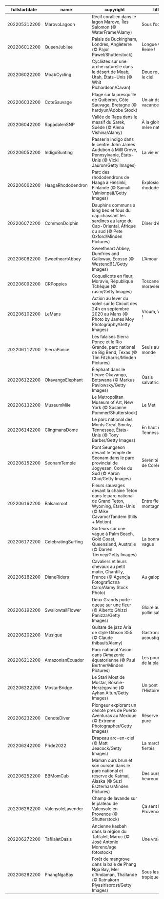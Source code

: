 |fullstartdate|name|copyright|title|image|
|--|--|--|--|--|
202205312200|MarovoLagoon|Récif corallien dans le lagon Marovo, Îles Salomon (© WaterFrame/Alamy)|Sous l’océan|![](/fr-FR/2022/06/202205312200MarovoLagoon.jpg)|
202206012200|QueenJubilee|Palais de Buckingham, Londres, Angleterre (© Pajor Pawel/Shutterstock)|Longue vie à la Reine !|![](/fr-FR/2022/06/202206012200QueenJubilee.jpg)|
202206022200|MoabCycling|Cyclistes sur une arche naturelle dans le désert de Moab, Utah, États-Unis (© Whit Richardson/Cavan)|Deux roues et le ciel|![](/fr-FR/2022/06/202206022200MoabCycling.jpg)|
202206032200|CoteSauvage|Plage sur la presqu’île de Quiberon, Côte Sauvage, Bretagne (© hardyun/Adobe Stock)|Un air de vacances|![](/fr-FR/2022/06/202206032200CoteSauvage.jpg)|
202206042200|RapadalenSNP|Vallée de Rapa dans le massif du Sarek, Suède (© Alena Vishina/Alamy)|À la gloire de mère nature|![](/fr-FR/2022/06/202206042200RapadalenSNP.jpg)|
202206052200|IndigoBunting|Passerin indigo dans le centre John James Audubon à Milll Grove, Pennsylvanie, États-Unis (© Vicki Jauron/Getty Images)|La vie en bleu|![](/fr-FR/2022/06/202206052200IndigoBunting.jpg)|
202206062200|HaagaRhododendron|Parc des rhododendrons de Haaga à Helsinki, Finlande (© Samuli Vainionpää/Getty Images)|Explosion de rhododendrons|![](/fr-FR/2022/06/202206062200HaagaRhododendron.jpg)|
202206072200|CommonDolphin|Dauphins communs à long bec et fous du cap chassant les sardines au large du Cap-Oriental, Afrique du sud (© Pete Oxford/Minden Pictures)|Dîner d’équipe|![](/fr-FR/2022/06/202206072200CommonDolphin.jpg)|
202206082200|SweetheartAbbey|Sweetheart Abbey, Dumfries and Galloway, Écosse (© Westend61/Getty Images)|L’Amour|![](/fr-FR/2022/06/202206082200SweetheartAbbey.jpg)|
202206092200|CRPoppies|Coquelicots en fleur, Moravie, République Tchèque (© rusm/Getty Images)|Toscane moravienne|![](/fr-FR/2022/06/202206092200CRPoppies.jpg)|
202206102200|LeMans|Action au lever du soleil sur le Circuit des 24h en septembre 2020 au Mans (© Photo by James Moy Photography/Getty Images)|Vroum, Vroum !|![](/fr-FR/2022/06/202206102200LeMans.jpg)|
202206112200|SierraPonce|Les falaises Sierra Ponce et le Rio Grande, parc national de Big Bend, Texas (© Tim Fitzharris/Minden Pictures)|Seuls au monde|![](/fr-FR/2022/06/202206112200SierraPonce.jpg)|
202206122200|OkavangoElephant|Éléphant dans le fleuve Okavango, Botswana (© Markus Pavlowsky/Getty Images)|Oasis salvatrice|![](/fr-FR/2022/06/202206122200OkavangoElephant.jpg)|
202206132200|MuseumMile|Le Metropolitan Museum of Art, New York (© Susanne Pommer/Shutterstock)|Le Met|![](/fr-FR/2022/06/202206132200MuseumMile.jpg)|
202206142200|ClingmansDome|Le parc national des Monts Great Smoky, Tennessee, États-Unis (© Tony Barber/Getty Images)|En haut du Tennessee|![](/fr-FR/2022/06/202206142200ClingmansDome.jpg)|
202206152200|SeonamTemple|Pont Seungseon devant le temple de Seonam dans le parc provincial de Jogyesan, Corée du Sud (© Aaron Choi/Getty Images)|Sérénité venue de Corée|![](/fr-FR/2022/06/202206152200SeonamTemple.jpg)|
202206162200|Balsamroot|Fleurs sauvages devant la chaîne Teton dans le parc national de Grand Teton, Wyoming, États-Unis (© Mike Cavaroc/Tandem Stills + Motion)|Entre fleurs et montagne|![](/fr-FR/2022/06/202206162200Balsamroot.jpg)|
202206172200|CelebratingSurfing|Surfeurs sur une vague à Palm Beach, Gold Coast, Queensland, Australie (© Darren Tierney/Getty Images)|La bonne vague|![](/fr-FR/2022/06/202206172200CelebratingSurfing.jpg)|
202206182200|DianeRiders|Cavaliers et leurs chevaux au petit matin, Chantilly, France (© Agencja Fotograficzna Caro/Alamy Stock Photo)|Au galop !|![](/fr-FR/2022/06/202206182200DianeRiders.jpg)|
202206192200|SwallowtailFlower|Deux Grands porte-queue sur une fleur (© Alberto Ghizzi Panizza/Getty Images)|Gloire aux pollinisateurs|![](/fr-FR/2022/06/202206192200SwallowtailFlower.jpg)|
202206202200|Musique|Guitare de jazz Aria de style Gibson 355 (© Claude thibault/Alamy)|Gastronomie acoustique|![](/fr-FR/2022/06/202206202200Musique.jpg)|
202206212200|AmazonianEcuador|Parc national Yasuní dans l’Amazonie équatorienne (© Paul Bertner/Minden Pictures)|Les poumons de la planète|![](/fr-FR/2022/06/202206212200AmazonianEcuador.jpg)|
202206222200|MostarBridge|Le Stari Most de Mostar, Bosnie-Herzégovine (© Ayhan Altun/Getty Images)|Un pont vers l’Histoire|![](/fr-FR/2022/06/202206222200MostarBridge.jpg)|
202206232200|CenoteDiver|Plongeur explorant un cénote près de Puerto Aventuras au Mexique (© Extreme Photographer/Getty Images)|Réserve d’eau pure|![](/fr-FR/2022/06/202206232200CenoteDiver.jpg)|
202206242200|Pride2022|Drapeau arc-en-ciel (© Matt Jeacock/Getty Images)|La marche des fiertés|![](/fr-FR/2022/06/202206242200Pride2022.jpg)|
202206252200|BBMomCub|Maman ours brun et son ourson dans le parc national et réserve de Katmai, Alaska (© Suzi Eszterhas/Minden Pictures)|Des ours heureux|![](/fr-FR/2022/06/202206252200BBMomCub.jpg)|
202206262200|ValensoleLavender|Champ de lavande sur le plateau de Valensole en Provence (© Shutterstock)|Ça sent la Provence !|![](/fr-FR/2022/06/202206262200ValensoleLavender.jpg)|
202206272200|TafilaletOasis|Ancienne kasbah dans la région du Tafilalet, Maroc (© José Antonio Moreno/age fotostock)|Une vraie oasis|![](/fr-FR/2022/06/202206272200TafilaletOasis.jpg)|
202206282200|PhangNgaBay|Forêt de mangrove dans la baie de Phang Nga Bay, Mer d'Andaman, Thaïlande (© Ratnakorn Piyasirisorost/Getty Images)|Sous les tropiques|![](/fr-FR/2022/06/202206282200PhangNgaBay.jpg)|
